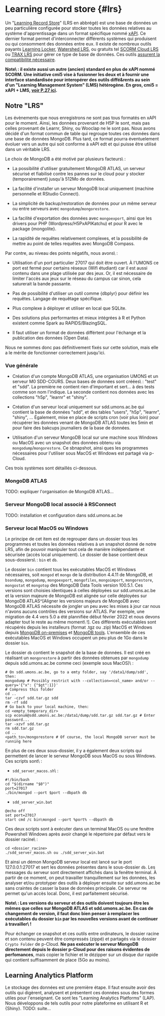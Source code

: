 # Learning record store {#lrs}



Un "[Learning Record Store](https://xapi.com/learning-record-store/)" (LRS en abbrégé) est une base de données un peu particulière configurée pour stocker toutes les données relatives au système d'apprentissage dans un format spécifique nommé [xAPI](https://xapi.com). Ce dernier format permet d'interconnecter différents systèmes qui produisent ou qui consomment des données entre eux. Il existe de nombreux outils payants [Learning Locker](https://learningpool.com/solutions/learning-locker-community-overview/), [Watershed LRS](https://www.watershedlrs.com),  ou gratuits tel [SCORM Cloud LRS](https://rusticisoftware.com/products/scorm-cloud/lrs/?_ga=2.47789487.923837694.1641462138-1391329406.1641462138) ou [TRAX LRS](https://traxlrs.com) pour gérer ce type de base de données. Ces outils [assurent la compatibilité nécessaire](https://adopters.adlnet.gov/products/all/0).

**Note\ : il existe aussi un autre (ancien) standard en plus de xAPI nommé SCORM. Une initiative cmi5 vise à fusionner les deux et à fournir une interface standardisée pour interopérer des outils diffé&rents au sein d'un "Learning Management System" (LMS) hétérogène. En gros, cmi5 = xAPI + LMS, [voir P.27 ici](https://adlnet.gov/assets/uploads/cmi5%20Best%20Practices%20Guide%20-%20From%20Conception%20to%20Conformance.pdf).**

## Notre "LRS"

Les évènements que nous enregistrons ne sont pas tous formatés en xAPI pour le moment. Ainsi, les données provenant de H5P le sont, mais pas celles provenant de Learnr, Shiny, ou Wooclap ne le sont pas. Nous avons décidé d'un format commun de table qui regroupe toutes ces données dans une base de données MongoDB. Plus tard, ce format pourra éventuelement évoluer vers un autre qui soit conforme à xAPI edt et qui puisse être utilisé dans un véritable LRS.

Le choix de MongoDB a été motivé par plusieurs facteurs\ :

- La possibilité d'utiliser gratuitement MongoDB ATLAS, un serveur sécurisé et fiabilisé contre les pannes sur le cloud pour y stocker (temporairement) jusqu'à 512Mo de données.

- La facilité d'installer un serveur MongoDB local uniquement (machine personnelle et RStudio Connect).

- La simplicité de backup/restoration de données pour un même serveur ou entre serveurs avec `mongodump`/`mongorestore`.

- La facilité d'exportation des données avec `mongoexport`, ainsi que les drivers pour PHP (Wordpress/H5PxAPIKatchu) et pour R avec le package {mongolite}.

- La rapidité de requêtes relativement complexes, et la possibilité de mettre au point de telles requêtes avec MongoDB Compass.

Par contre, au niveau des points négatifs, nous avons\ :

- Utilisation d'un port particulier 27017 qui doit être ouvert. À l'UMONS ce port est fermé pour certains réseaux (Wifi étudiant) car il est aussi contenu dans une plage utilisée par des jeux. Or, il est nécessaire de limiter l'accès aux jeux sur le réseau du campus car sinon, cela saturerait la bande passante.

- Pas de possibilité d'utiliser un outil comme {dbplyr} pour définir les requêtes. Langage de requêtage spécifique.

- Plus complexe à déployer et utiliser en local que SQLite.

- Des solutions plus performantes et mieux intégrées à R et Python existent comme Spark au RAPIDS/BlazingSQL.

- Il faut utiliser un format de données différtent pour l'échange et la publication des données (Open Data).

Nous ne sommes donc pas définitivement fixés sur cette solution, mais elle a le mérite de fonctionner correctement jusqu'ici.

### Vue générale

- Création d'un compte MongoDB ATLAS, une organisation UMONS et un serveur M0 SDD-COURS. Deux bases de données sont créées\ : "test" et "sdd". La première ne contient rien d'important et sert... à des tests comme son nom l'indique. La seconde contient nos données avec les collections "h5p", "learnr" et "shiny".

- Création d'un serveur local uniquement sur sdd.umons.ac.be qui contient la base de données "sdd", et des tables "users", "h5p", "learnr", "shiny", ... Également, mise en place de scripts cron (voir plus loin) pour récupérer les données venant de MongoDB ATLAS toutes les 5min et pour faire des bakcups journaliers de la base de données.

- Utilisation d'un serveur MongoDB local sur une machine sous Windows ou MacOS avec un snapshot des données obtenu via `mongodump`/`mongorestore`. Ce sbnapshot, ainsi ques les programmes nécessaires pour l'utiliser sous MacOS et Windows est partagé via p-Cloud.

Ces trois systèmes sont détaillés ci-dessous.

### MongoDB ATLAS

TODO: expliquer l'organisation de MongoDB ATLAS...

### Serveur MongoDB local associé à RSConnect

TODO: installation et configuration dans sdd.umons.ac.be

### Serveur local MacOS ou Windows

Le principe de cet item est de regrouper dans un dossier tous les programmes et toutes les données relatives à un snapshot donné de notre LRS, afin de pouvoir manipuler tout cela de manière indépendante et sécurisée (accès local uniquement). Le dossier de base contient deux sous-dossiers\ : `bin` et `db`.

Le dossier `bin` contient tous les exécutables MacOS et Windows nécessaires, soit `mongod` et `mongo` de la distribution 4.4.11 de MongoDB, et `bsondump`, `mongodump`, `mongoexport`, `mongofiles`, `mongoimport`, `mongorestore`, `mongostat` et `mongotop` des MongoDB Data Tools version 100.5.1. Ces versions sont choisies identiques à celles déployées sur sdd.umons.ac.be et la version majeure de MongoDB est alignée sur celle déployées sur MongoDB ATLAS^[Aligner les versions majeurs de MongoDB avec MongoDB ATLAS nécessite de jongler un peu avec les mises à jour car nous n'avons aucuns contrôles des versions sur ATLAS. Par exemple, une migration de 4.4 vers 5.0 a été plannifiée début février 2022 et nous devons adapter tout le reste au même moment\ !]. Ces différents exécutables sont récupérés depuis les installeurs (format .tgz ou .zip) MacOS et Windows depuis [MongoDB on-premises](https://www.mongodb.com/try/download/community) et [MongoDB tools](https://www.mongodb.com/try/download/database-tools). L'ensemble de ces exécutables MacOS et Windows occupent un peu plus de 1Go dans le dossier `bin`.

Le dossier `db` contient le snapshot de la base de données. Il est créé en réalisant un `mongorestore` à partir des données obtenues par `mongodump` depuis sdd.umons.ac.be comme ceci (exemple sous MacOS)\ :

```
# On sdd.umons.ac.be, go to a emty folder, say '/data1/dump/sdd', then:
mongodump # Possibly restrict with --collection=<col_name> and/or --query='{"x": {"$gt":1}}'
# Compress this folder
cd ..
tar -czvf sdd.tar.gz sdd
rm -rf sdd
# Go back to your local machine, then:
cd <empty_temporary_dir>
scp econum@sdd.umons.ac.be:/data1/dump/sdd.tar.gz sdd.tar.gz # Enter password...
tar -xzvf sdd.tar.gz
rm sdd.tar.gz
cd ..
<path_to>/mongorestore # Of course, the local MongoDB server must be running here
```

En plus de ces deux sous-dossier, il y a également deux scripts qui permettent de lancer le serveur MongoDB sous MacOS ou sous Windows. Ces scripts sont\ :

- `sdd_server_macos.sh`\ :

```
#!/bin/bash
cd "$(dirname "$0")"
port=27017
./bin/mongod --port $port --dbpath db
```

- `sdd_server_win.bat`

```
@echo off
set port=27017
start cmd /c bin\mongod --port %port% --dbpath db
```

Ces deux scripts sont à exécuter dans un terminal MacOS ou une fenêtre Powershell Windows après avoir changé le répertoire par défaut vers le dossier racine\ :

```
cd <dossier_racine>
./sdd_server_macos.sh ou ./sdd_server_win.bat
```

Et ainsi un démon MongoDB serveur local est lancé sur le port 127.0.0.1:27017 et sert les données présentes dans le sous-dossier `db`. Les messages du serveur sont directement affichés dans la fenêtre terminal. À partir de ce moment, on peut travailler tranquillement sur les données, les analyser et/ou prototyper des outils à déployer ensuite sur sdd.umons.ac.be sans craintes de casser la base de données principale. Ce serveur ne permet qu'un accès local. Donc, il est parfaitement sécurisé.

**Note\ : Les versions du serveur et des outils doivent toujours être les mêmes que celles sur MongoDB ATLAS et sdd.umons.ac.be. En cas de changement de version, il faut donc bien penser à remplacer les exécutables du dossier `bin` par les nouvelles versions avant de continuer à travailler\ !**

Pour échanger ce snapshot et ces outils entre ordinateurs, le dossier racine et son contenu peuvent être compressés (zippé) et partagés via le dossier `Crypto Folder` de p-Cloud. **Ne pas exécuter le serveur MongoDB directement depuis le dossier p-Cloud pour des raisons évidentes de perfomances**, mais copier le fichier et le dézipper sur un disque dur rapide qui contient suffisamment de place (5Go au moins).

## Learning Analytics Platform

Le stockage des données est une première étape. Il faut ensuite avoir des outils qui digèrent, analysent et présentent ces données sous des formes utiles pour l'enseignant. Ce sont les "Learning Analytics Platforms" (LAP). Nous développons de tels outils pour notre plateforme en utilisant R et {Shiny}. TODO: suite...
